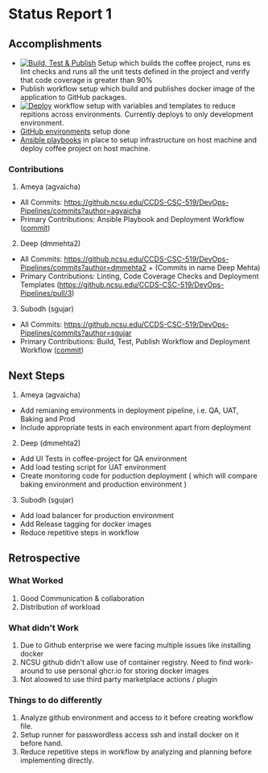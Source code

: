 # Status Report 1

## Accomplishments

- [![Build, Test & Publish](https://github.ncsu.edu/CCDS-CSC-519/DevOps-Pipelines/actions/workflows/build-test-publish.yml/badge.svg)](https://github.ncsu.edu/CCDS-CSC-519/DevOps-Pipelines/actions/workflows/build-test-publish.yml) Setup which builds the coffee project, runs es lint checks and runs all the unit tests defined in the project and verify that code coverage is greater than 90%
- Publish workflow setup which build and publishes docker image of the application to GitHub packages.
- [![Deploy](https://github.ncsu.edu/CCDS-CSC-519/DevOps-Pipelines/actions/workflows/run-ansible.yml/badge.svg)](https://github.ncsu.edu/CCDS-CSC-519/DevOps-Pipelines/actions/workflows/run-ansible.yml) workflow setup with variables and templates to reduce repitions across environments. Currently deploys to only development environment.
- [GitHub environments](https://github.ncsu.edu/CCDS-CSC-519/DevOps-Pipelines/deployments) setup done 
- [Ansible playbooks](https://github.ncsu.edu/CCDS-CSC-519/DevOps-Pipelines/tree/master/playbooks) in place to setup infrastructure on host machine and deploy coffee project on host machine.

### Contributions

1. Ameya (agvaicha)
- All Commits: https://github.ncsu.edu/CCDS-CSC-519/DevOps-Pipelines/commits?author=agvaicha
- Primary Contributions: Ansible Playbook and Deployment Workflow ([commit](https://github.ncsu.edu/CCDS-CSC-519/DevOps-Pipelines/commit/e0fa9e2f74cc6f31adc701b84064fbe6300d5e7b))

2. Deep (dmmehta2)
- All Commits: https://github.ncsu.edu/CCDS-CSC-519/DevOps-Pipelines/commits?author=dmmehta2 + (Commits in name Deep Mehta)
- Primary Contributions: Linting, Code Coverage Checks and Deployment Templates (https://github.ncsu.edu/CCDS-CSC-519/DevOps-Pipelines/pull/3)

3. Subodh (sgujar)
- All Commits: https://github.ncsu.edu/CCDS-CSC-519/DevOps-Pipelines/commits?author=sgujar
- Primary Contributions: Build, Test, Publish Workflow and Deployment Workflow ([commit](https://github.ncsu.edu/CCDS-CSC-519/DevOps-Pipelines/commit/f2695da3e322135f14198ea6cf4b264f8ca47a3b))

## Next Steps 

1. Ameya (agvaicha)
- Add remianing environments in deployment pipeline, i.e. QA, UAT, Baking and Prod
- Include appropriate tests in each environment apart from deployment

2. Deep (dmmehta2)
- Add UI Tests in coffee-project for QA environment
- Add load testing script for UAT environment
- Create monitoring code for poduction deployment ( which will compare baking environment and production environment )

3. Subodh (sgujar)
- Add load balancer for production environment
- Add Release tagging for docker images
- Reduce repetitive steps in workflow


## Retrospective

### What Worked
1. Good Communication & collaboration
2. Distribution of workload

### What didn't Work
1. Due to Github enterprise we were facing multiple issues like installing docker
2. NCSU github didn't allow use of container registry. Need to find work-around to use personal ghcr.io for storing docker images
3. Not aloowed to use third party marketplace actions / plugin


### Things to do differently
1. Analyze github environment and access to it before creating workflow file.
2. Setup runner for passwordless access ssh and install docker on it before hand.
3. Reduce repetitive steps in workflow by analyzing and planning before implementing directly.


